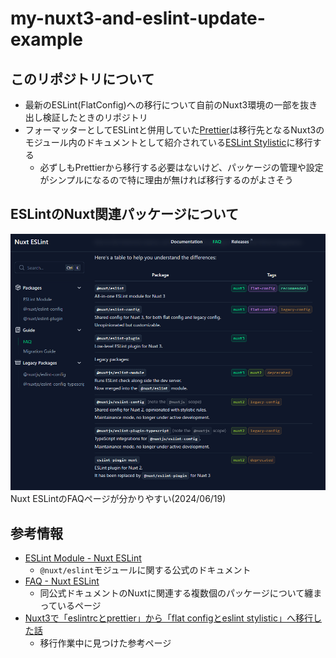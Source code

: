 # my-nuxt3-and-eslint-update-example

## このリポジトリについて
 - 最新のESLint(FlatConfig)への移行について自前のNuxt3環境の一部を抜き出し検証したときのリポジトリ
 - フォーマッターとしてESLintと併用していた[Prettier](https://prettier.io/)は移行先となるNuxt3のモジュール内のドキュメントとして紹介されている[ESLint Stylistic](https://eslint.style/)に移行する
   - 必ずしもPrettierから移行する必要はないけど、パッケージの管理や設定がシンプルになるので特に理由が無ければ移行するのがよさそう

## ESLintのNuxt関連パッケージについて
![ESLintのNuxt関連パッケージについて](image.png)
Nuxt ESLintのFAQページが分かりやすい(2024/06/19)

## 参考情報
- [ESLint Module - Nuxt ESLint](https://eslint.nuxt.com/packages/module)
  - `@nuxt/eslint`モジュールに関する公式のドキュメント
- [FAQ - Nuxt ESLint](https://eslint.nuxt.com/guide/faq)
  - 同公式ドキュメントのNuxtに関連する複数個のパッケージについて纏まっているページ
- [Nuxt3で「eslintrcとprettier」から「flat configとeslint stylistic」へ移行した話](https://zenn.dev/gerunda/articles/20240430-nuxt-eslint-flat-config-migration)
  - 移行作業中に見つけた参考ページ